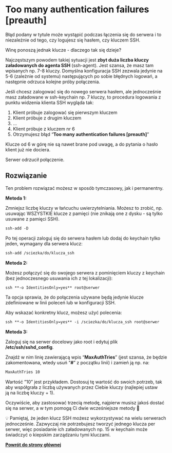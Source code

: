 # Too many authentication failures [preauth]

Błąd podany w tytule może wystąpić podczas łączenia się do serwera i to niezależnie od tego, czy logujesz się hasłem, czy kluczem SSH.

Winę ponoszą jednak klucze - dlaczego tak się dzieje?

Najczęstszym powodem takiej sytuacji jest **zbyt duża liczba kluczy załadowanych do agenta SSH** (ssh-agent). Jest szansa, że masz tam wpisanych np. 7-8 kluczy. Domyślna konfiguracja SSH zezwala jedynie na 5-6 (zależnie od systemu) następujących po sobie błędnych logowań, a następnie odrzuca kolejne próby połączenia.

Jeśli chcesz zalogować się do nowego serwera hasłem, ale jednocześnie masz załadowane w ssh-keychain np. 7 kluczy, to procedura logowania z punktu widzenia klienta SSH wygląda tak:

1. Klient próbuje zalogować się pierwszym kluczem
2. Klient próbuje z drugim kluczem
3. …
4. Klient próbuje z kluczem nr 6
5. Otrzymujesz błąd “**Too many authentication failures [preauth]**”

Klucze od 6 w górę nie są nawet brane pod uwagę, a do pytania o hasło klient już nie dociera.

Serwer odrzucił połączenie.

## Rozwiązanie

Ten problem rozwiązać możesz w sposób tymczasowy, jak i permanentny.

**Metoda 1:**

Zmniejsz liczbę kluczy w łańcuchu uwierzytelniania. Możesz to zrobić, np. usuwając WSZYSTKIE klucze z pamięci (nie znikają one z dysku - są tylko usuwane z pamięci SSH).

```makefile
ssh-add -D
```

Po tej operacji zaloguj się do serwera hasłem lub dodaj do keychain tylko jeden, wymagany dla serwera klucz:

```makefile
ssh-add /sciezka/do/klucza_ssh
```

**Metoda 2:**

Możesz połączyć się do swojego serwera z pominięciem kluczy z keychain (bez jednoczesnego usuwania ich z tej lokalizacji):

```makefile
ssh **-o IdentitiesOnly=yes** root@serwer
```

Ta opcja sprawia, że do połączenia używane będą jedynie klucze zdefiniowane w linii poleceń lub w konfiguracji SSH.

Aby wskazać konkretny klucz, możesz użyć polecenia:

```makefile
ssh **-o IdentitiesOnly=yes** -i /sciezka/do/klucza_ssh root@serwer
```

**Metoda 3:**

Zaloguj się na serwer docelowy jako root i edytuj plik **/etc/ssh/sshd_config**.

Znajdź w nim linię zawierającą wpis “**MaxAuthTries**” (jest szansa, że będzie zakomentowana, wtedy usuń “**#**” z początku linii) i zamień ją np. na:

```makefile
MaxAuthTries 10
```

Wartość ”10” jest przykładem. Dostosuj tę wartość do swoich potrzeb, tak aby współgrała z liczbą używanych przez Ciebie kluczy (najlepiej ustaw ją na liczbę kluczy + 1).

Oczywiście, aby zastosować trzecią metodę, najpierw musisz jakoś dostać się na serwer, a w tym pomogą Ci dwie wcześniejsze metody 🙂

<aside>
💡 Pamiętaj, że jeden klucz SSH możesz wykorzystywać na wielu serwerach jednocześnie. Zazwyczaj nie potrzebujesz tworzyć jednego klucza per serwer, więc posiadanie ich załadowanych np. 15 w keychain może świadczyć o kiepskim zarządzaniu tymi kluczami.

</aside>

**[Powrót do strony głównej](../MIKR%20US%20-%20Don't%20Panic!%2072ab7e2ae85342d2a0a0c9443d521166.md)**